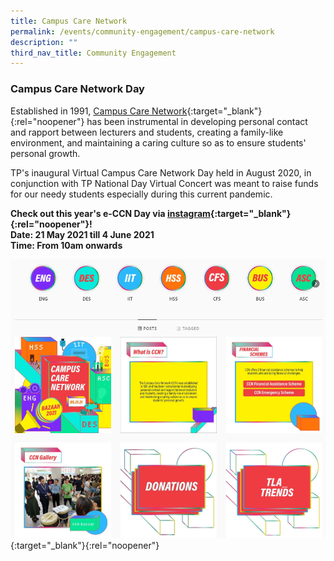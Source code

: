 ```yaml
---
title: Campus Care Network
permalink: /events/community-engagement/campus-care-network
description: ""
third_nav_title: Community Engagement
---
```

### Campus Care Network Day
Established in 1991, [Campus Care Network](https://www.tp.edu.sg/life-at-tp/a-caring-campus.html#campus-care-network){:target="_blank"}{:rel="noopener"} has been instrumental in developing personal contact and rapport between lecturers and students, creating a family-like environment, and maintaining a caring culture so as to ensure students' personal growth.  

TP's inaugural Virtual Campus Care Network Day held in August 2020, in conjunction with TP National Day Virtual Concert was meant to raise funds for our needy students especially during this current pandemic.

**Check out this year's e-CCN Day via [instagram](https://www.instagram.com/e_ccnday/){:target="_blank"}{:rel="noopener"}!**
<br>
**Date: 21 May 2021 till 4 June 2021**
<br>
**Time: From 10am onwards**

[![Campus Care Network](/images/BeInvolved-ccn_1.PNG)](https://www.instagram.com/e_ccnday/){:target="_blank"}{:rel="noopener"}